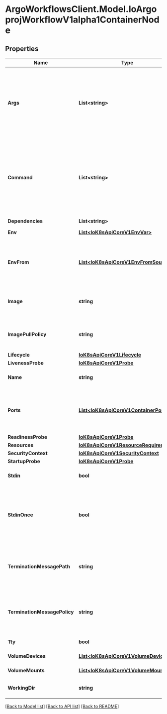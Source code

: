 # ArgoWorkflowsClient.Model.IoArgoprojWorkflowV1alpha1ContainerNode

## Properties

Name | Type | Description | Notes
------------ | ------------- | ------------- | -------------
**Args** | **List&lt;string&gt;** | Arguments to the entrypoint. The container image&#39;s CMD is used if this is not provided. Variable references $(VAR_NAME) are expanded using the container&#39;s environment. If a variable cannot be resolved, the reference in the input string will be unchanged. Double $$ are reduced to a single $, which allows for escaping the $(VAR_NAME) syntax: i.e. \&quot;$$(VAR_NAME)\&quot; will produce the string literal \&quot;$(VAR_NAME)\&quot;. Escaped references will never be expanded, regardless of whether the variable exists or not. Cannot be updated. More info: https://kubernetes.io/docs/tasks/inject-data-application/define-command-argument-container/#running-a-command-in-a-shell | [optional] 
**Command** | **List&lt;string&gt;** | Entrypoint array. Not executed within a shell. The container image&#39;s ENTRYPOINT is used if this is not provided. Variable references $(VAR_NAME) are expanded using the container&#39;s environment. If a variable cannot be resolved, the reference in the input string will be unchanged. Double $$ are reduced to a single $, which allows for escaping the $(VAR_NAME) syntax: i.e. \&quot;$$(VAR_NAME)\&quot; will produce the string literal \&quot;$(VAR_NAME)\&quot;. Escaped references will never be expanded, regardless of whether the variable exists or not. Cannot be updated. More info: https://kubernetes.io/docs/tasks/inject-data-application/define-command-argument-container/#running-a-command-in-a-shell | [optional] 
**Dependencies** | **List&lt;string&gt;** |  | [optional] 
**Env** | [**List&lt;IoK8sApiCoreV1EnvVar&gt;**](IoK8sApiCoreV1EnvVar.md) | List of environment variables to set in the container. Cannot be updated. | [optional] 
**EnvFrom** | [**List&lt;IoK8sApiCoreV1EnvFromSource&gt;**](IoK8sApiCoreV1EnvFromSource.md) | List of sources to populate environment variables in the container. The keys defined within a source must be a C_IDENTIFIER. All invalid keys will be reported as an event when the container is starting. When a key exists in multiple sources, the value associated with the last source will take precedence. Values defined by an Env with a duplicate key will take precedence. Cannot be updated. | [optional] 
**Image** | **string** | Container image name. More info: https://kubernetes.io/docs/concepts/containers/images This field is optional to allow higher level config management to default or override container images in workload controllers like Deployments and StatefulSets. | [optional] 
**ImagePullPolicy** | **string** | Image pull policy. One of Always, Never, IfNotPresent. Defaults to Always if :latest tag is specified, or IfNotPresent otherwise. Cannot be updated. More info: https://kubernetes.io/docs/concepts/containers/images#updating-images | [optional] 
**Lifecycle** | [**IoK8sApiCoreV1Lifecycle**](IoK8sApiCoreV1Lifecycle.md) |  | [optional] 
**LivenessProbe** | [**IoK8sApiCoreV1Probe**](IoK8sApiCoreV1Probe.md) |  | [optional] 
**Name** | **string** | Name of the container specified as a DNS_LABEL. Each container in a pod must have a unique name (DNS_LABEL). Cannot be updated. | 
**Ports** | [**List&lt;IoK8sApiCoreV1ContainerPort&gt;**](IoK8sApiCoreV1ContainerPort.md) | List of ports to expose from the container. Exposing a port here gives the system additional information about the network connections a container uses, but is primarily informational. Not specifying a port here DOES NOT prevent that port from being exposed. Any port which is listening on the default \&quot;0.0.0.0\&quot; address inside a container will be accessible from the network. Cannot be updated. | [optional] 
**ReadinessProbe** | [**IoK8sApiCoreV1Probe**](IoK8sApiCoreV1Probe.md) |  | [optional] 
**Resources** | [**IoK8sApiCoreV1ResourceRequirements**](IoK8sApiCoreV1ResourceRequirements.md) |  | [optional] 
**SecurityContext** | [**IoK8sApiCoreV1SecurityContext**](IoK8sApiCoreV1SecurityContext.md) |  | [optional] 
**StartupProbe** | [**IoK8sApiCoreV1Probe**](IoK8sApiCoreV1Probe.md) |  | [optional] 
**Stdin** | **bool** | Whether this container should allocate a buffer for stdin in the container runtime. If this is not set, reads from stdin in the container will always result in EOF. Default is false. | [optional] 
**StdinOnce** | **bool** | Whether the container runtime should close the stdin channel after it has been opened by a single attach. When stdin is true the stdin stream will remain open across multiple attach sessions. If stdinOnce is set to true, stdin is opened on container start, is empty until the first client attaches to stdin, and then remains open and accepts data until the client disconnects, at which time stdin is closed and remains closed until the container is restarted. If this flag is false, a container processes that reads from stdin will never receive an EOF. Default is false | [optional] 
**TerminationMessagePath** | **string** | Optional: Path at which the file to which the container&#39;s termination message will be written is mounted into the container&#39;s filesystem. Message written is intended to be brief final status, such as an assertion failure message. Will be truncated by the node if greater than 4096 bytes. The total message length across all containers will be limited to 12kb. Defaults to /dev/termination-log. Cannot be updated. | [optional] 
**TerminationMessagePolicy** | **string** | Indicate how the termination message should be populated. File will use the contents of terminationMessagePath to populate the container status message on both success and failure. FallbackToLogsOnError will use the last chunk of container log output if the termination message file is empty and the container exited with an error. The log output is limited to 2048 bytes or 80 lines, whichever is smaller. Defaults to File. Cannot be updated. | [optional] 
**Tty** | **bool** | Whether this container should allocate a TTY for itself, also requires &#39;stdin&#39; to be true. Default is false. | [optional] 
**VolumeDevices** | [**List&lt;IoK8sApiCoreV1VolumeDevice&gt;**](IoK8sApiCoreV1VolumeDevice.md) | volumeDevices is the list of block devices to be used by the container. | [optional] 
**VolumeMounts** | [**List&lt;IoK8sApiCoreV1VolumeMount&gt;**](IoK8sApiCoreV1VolumeMount.md) | Pod volumes to mount into the container&#39;s filesystem. Cannot be updated. | [optional] 
**WorkingDir** | **string** | Container&#39;s working directory. If not specified, the container runtime&#39;s default will be used, which might be configured in the container image. Cannot be updated. | [optional] 

[[Back to Model list]](../README.md#documentation-for-models) [[Back to API list]](../README.md#documentation-for-api-endpoints) [[Back to README]](../README.md)

